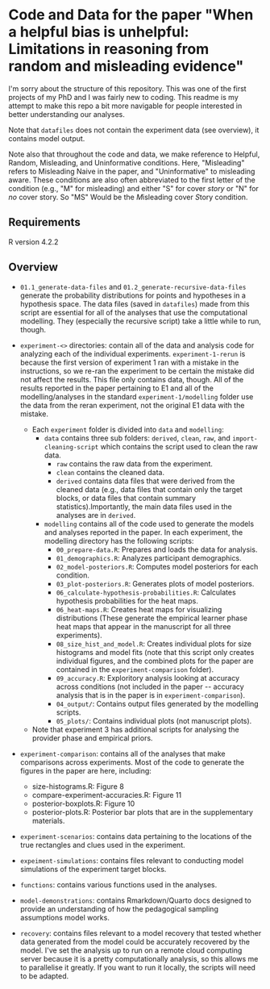 # Code and Data for the paper "When a helpful bias is unhelpful: Limitations in reasoning from random and misleading evidence"

I'm sorry about the structure of this repository. This was one of the first projects of my PhD and I was fairly new to coding. This readme is my attempt to make this repo a bit more navigable for people interested in better understanding our analyses. 

Note that `datafiles` does not contain the experiment data (see overview), it contains model output. 

Note also that throughout the code and data, we make reference to Helpful, Random, Misleading, and Uninformative conditions. Here, "Misleading" refers to Misleading Naive in the paper, and "Uninformative" to misleading aware. These conditions are also often abbreviated to the first letter of the condition (e.g., "M" for misleading) and either "S" for  cover *story* or "N" for *no* cover story. So "MS" Would be the *M*isleading cover *S*tory condition. 

## Requirements

R version 4.2.2

## Overview
- `01.1_generate-data-files` and `01.2_generate-recursive-data-files` generate the probability distributions for points and hypotheses in a hypothesis space. The data files (saved in `datafiles`) made from this script are essential for all of the analyses that use the computational modelling. They (especially the recursive script) take a little while to run, though. 
- `experiment-<>` directories: contain all of the data and analysis code for analyzing each of the individual experiments. `experiment-1-rerun` is because the first version of experiment 1 ran with a mistake in the instructions, so we re-ran the experiment to be certain the mistake did not affect the results. This file only contains data, though. All of the results reported in the paper pertaining to E1 and all of the modelling/analyses in the standard `experiment-1/modelling` folder use the data from the reran experiment, not the original E1 data with the mistake.
  - Each `experiment` folder is divided into `data` and `modelling`: 
      - `data` contains three sub folders: `derived`, `clean`, `raw`, and `import-cleaning-script` which contains the script used to clean the raw data.
          - `raw` contains the raw data from the experiment.
          - `clean` contains the cleaned data.
          - `derived` contains data files that were derived from the cleaned data (e.g., data files that contain only the target blocks, or data files that contain summary statistics).Importantly, the main data files used in the analyses are in `derived`.
      - `modelling` contains all of the code used to generate the models and analyses reported in the paper. In each experiment, the modelling directory has the following scripts:
        - `00_prepare-data.R`: Prepares and loads the data for analysis.
        - `01_demographics.R`: Analyzes participant demographics.
        - `02_model-posteriors.R`: Computes model posteriors for each condition.
        - `03_plot-posteriors.R`: Generates plots of model posteriors.
        - `06_calculate-hypothesis-probabilities.R`: Calculates hypothesis probabilities for the heat maps. 
        - `06_heat-maps.R`: Creates heat maps for visualizing distributions (These generate the empirical learner phase heat maps that appear in the manuscript for all three experiments).
        - `08_size_hist_and_model.R`: Creates individual plots for size histograms and model fits (note that this script only creates individual figures, and the combined plots for the paper are contained in the `experiment-comparison` folder).
        - `09_accuracy.R`: Exploritory analysis looking at accuracy across conditions (not included in the paper -- accuracy analysis that is in the paper is in `experiment-comparison`).
        - `04_output/`: Contains output files generated by the modelling scripts.
        - `05_plots/`: Contains individual plots (not manuscript plots).
  - Note that experiment 3 has additional scripts for analysing the provider phase and empirical priors. 

- `experiment-comparison`: contains all of the analyses that make comparisons across experiments. Most of the code to generate the figures in the paper are here, including: 
  - size-histograms.R: Figure 8
  - compare-experiment-accuracies.R: Figure 11
  - posterior-boxplots.R: Figure 10
  - posterior-plots.R: Posterior bar plots that are in the supplementary materials.
- `experiment-scenarios`: contains data pertaining to the locations of the true rectangles and clues used in the experiment. 
- `expeiment-simulations`: contains files relevant to conducting model simulations of the experiment target blocks.
- `functions`: contains various functions used in the analyses. 
- `model-demonstrations`: contains Rmarkdown/Quarto docs designed to provide an understanding of how the pedagogical sampling assumptions model works.
- `recovery`: contains files relevant to a model recovery that tested whether data generated from the model could be accurately recovered by the model.  I've set the analysis up to run on a remote cloud computing server because it is a pretty computationally analysis, so this allows me to parallelise it greatly. If you want to run it locally, the scripts will need to be adapted. 
